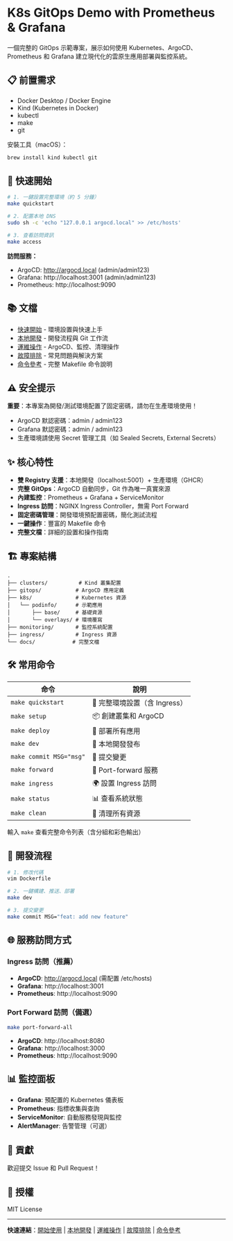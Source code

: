 # K8s GitOps Demo with Prometheus & Grafana

一個完整的 GitOps 示範專案，展示如何使用 Kubernetes、ArgoCD、Prometheus 和 Grafana 建立現代化的雲原生應用部署與監控系統。

## 📋 前置需求

- Docker Desktop / Docker Engine
- Kind (Kubernetes in Docker)
- kubectl
- make
- git

安裝工具（macOS）：
```bash
brew install kind kubectl git
```

## 🚀 快速開始

```bash
# 1. 一鍵設置完整環境（約 5 分鐘）
make quickstart

# 2. 配置本地 DNS
sudo sh -c 'echo "127.0.0.1 argocd.local" >> /etc/hosts'

# 3. 查看訪問資訊
make access
```

**訪問服務：**
- ArgoCD: http://argocd.local (admin/admin123)
- Grafana: http://localhost:3001 (admin/admin123)
- Prometheus: http://localhost:9090

## 📚 文檔

- [快速開始](docs/getting-started.md) - 環境設置與快速上手
- [本地開發](docs/local-development.md) - 開發流程與 Git 工作流
- [運維操作](docs/operations.md) - ArgoCD、監控、清理操作
- [故障排除](docs/troubleshooting.md) - 常見問題與解決方案
- [命令參考](docs/command-reference.md) - 完整 Makefile 命令說明

## ⚠️ 安全提示

**重要**：本專案為開發/測試環境配置了固定密碼，請勿在生產環境使用！
- ArgoCD 默認密碼：admin / admin123
- Grafana 默認密碼：admin / admin123
- 生產環境請使用 Secret 管理工具（如 Sealed Secrets, External Secrets）

## ✨ 核心特性

- **雙 Registry 支援**：本地開發（localhost:5001）+ 生產環境（GHCR）
- **完整 GitOps**：ArgoCD 自動同步，Git 作為唯一真實來源
- **內建監控**：Prometheus + Grafana + ServiceMonitor
- **Ingress 訪問**：NGINX Ingress Controller，無需 Port Forward
- **固定密碼管理**：開發環境預配置密碼，簡化測試流程
- **一鍵操作**：豐富的 Makefile 命令
- **完整文檔**：詳細的設置和操作指南

## 🏗️ 專案結構

```
.
├── clusters/          # Kind 叢集配置
├── gitops/           # ArgoCD 應用定義
├── k8s/              # Kubernetes 資源
│   └── podinfo/      # 示範應用
│       ├── base/     # 基礎資源
│       └── overlays/ # 環境覆寫
├── monitoring/       # 監控系統配置
├── ingress/          # Ingress 資源
└── docs/            # 完整文檔
```

## 🛠️ 常用命令

| 命令 | 說明 |
|------|------|
| `make quickstart` | 🚀 完整環境設置（含 Ingress） |
| `make setup` | 📦 創建叢集和 ArgoCD |
| `make deploy` | 🚢 部署所有應用 |
| `make dev` | 🔧 本地開發發布 |
| `make commit MSG="msg"` | 💾 提交變更 |
| `make forward` | 🔌 Port-forward 服務 |
| `make ingress` | 🌍 設置 Ingress 訪問 |
| `make status` | 📊 查看系統狀態 |
| `make clean` | 🧹 清理所有資源 |

輸入 `make` 查看完整命令列表（含分組和彩色輸出）

## 🔧 開發流程

```bash
# 1. 修改代碼
vim Dockerfile

# 2. 一鍵構建、推送、部署
make dev

# 3. 提交變更
make commit MSG="feat: add new feature"
```

## 🌐 服務訪問方式

### Ingress 訪問（推薦）
- **ArgoCD**: http://argocd.local (需配置 /etc/hosts)
- **Grafana**: http://localhost:3001
- **Prometheus**: http://localhost:9090

### Port Forward 訪問（備選）
```bash
make port-forward-all
```
- **ArgoCD**: http://localhost:8080
- **Grafana**: http://localhost:3000
- **Prometheus**: http://localhost:9090

## 📊 監控面板

- **Grafana**: 預配置的 Kubernetes 儀表板
- **Prometheus**: 指標收集與查詢
- **ServiceMonitor**: 自動服務發現與監控
- **AlertManager**: 告警管理（可選）

## 🤝 貢獻

歡迎提交 Issue 和 Pull Request！

## 📄 授權

MIT License

---

**快速連結**：[開始使用](docs/getting-started.md) | [本地開發](docs/local-development.md) | [運維操作](docs/operations.md) | [故障排除](docs/troubleshooting.md) | [命令參考](docs/command-reference.md)